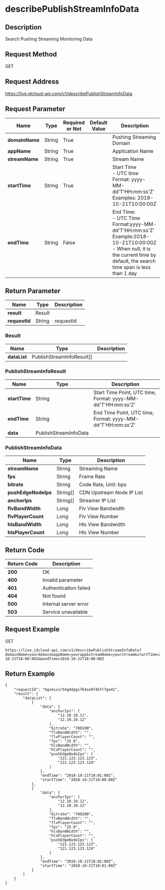 # describePublishStreamInfoData


## Description
Search Pushing Streaming Monitoring Data

## Request Method
GET

## Request Address
https://live.jdcloud-api.com/v1/describePublishStreamInfoData


## Request Parameter
|Name|Type|Required or Not|Default Value|Description|
|---|---|---|---|---|
|**domainName**|String|True| |Pushing Streaming Domain|
|**appName**|String|True| |Application Name|
|**streamName**|String|True| |Stream Name|
|**startTime**|String|True| |Start Time<br>- UTC time<br>  Format: yyyy-MM-dd'T'HH:mm:ss'Z'<br>  Examples: 2018-10-21T10:00:00Z<br>|
|**endTime**|String|False| |End Time:<br>- UTC Time<br>  Format:yyyy-MM-dd'T'HH:mm:ss'Z'<br>  Example:2018-10-21T10:00:00Z<br>- When null, it is the current time by default, the search time span is less than 1 day<br>|


## Return Parameter
|Name|Type|Description|
|---|---|---|
|**result**|Result| |
|**requestId**|String|requestId|

### Result
|Name|Type|Description|
|---|---|---|
|**dataList**|PublishStreamInfoResult[]| |
### PublishStreamInfoResult
|Name|Type|Description|
|---|---|---|
|**startTime**|String|Start Time Point, UTC time, Format: yyyy-MM-dd'T'HH:mm:ss'Z'<br>|
|**endTime**|String|End Time Point, UTC time, Format: yyyy-MM-dd'T'HH:mm:ss'Z'<br>|
|**data**|PublishStreamInfoData| |
### PublishStreamInfoData
|Name|Type|Description|
|---|---|---|
|**streamName**|String|Streaming Name<br>|
|**fps**|String|Frame Rate<br>|
|**bitrate**|String|Code Rate, Unit: bps<br>|
|**pushEdgeNodeIps**|String[]|CDN Upstream Node IP List <br>|
|**anchorIps**|String[]|Streamer IP List<br>|
|**flvBandWidth**|Long|Flv View Bandwidth<br>|
|**flvPlayerCount**|Long|Flv View Number<br>|
|**hlsBandWidth**|Long|Hls View Bandwidth<br>|
|**hlsPlayerCount**|Long|Hls View Number<br>|

## Return Code
|Return Code|Description|
|---|---|
|**200**|OK|
|**400**|Invalid parameter|
|**401**|Authentication failed|
|**404**|Not found|
|**500**|Internal server error|
|**503**|Service unavailable|

## Request Example
GET
```
https://live.jdcloud-api.com/v1/describePublishStreamInfoData?domainName=yourdomain&appName=yourapp&streamName=yourstream&startTime=2018-10-21T10:00:00Z&&endTime=2018-10-22T10:00:00Z
```

## Return Example
```
{
    "requestId": "bgvmivir54gddpgi764se9f4kfr7ge41", 
    "result": {
        "dataList": [
            {
                "data": {
                    "anchorIps": [
                        "12.10.10.11", 
                        "12.10.10.12"
                    ], 
                    "bitrate": "700100", 
                    "flvBandWidth": "", 
                    "flvPlayerCount": "", 
                    "fps": "25.0", 
                    "hlsBandWidth": "", 
                    "hlsPlayerCount": "", 
                    "pushEdgeNodeIps": [
                        "121.123.123.123", 
                        "121.123.123.124"
                    ]
                }, 
                "endTime": "2018-10-21T10:01:00Z", 
                "startTime": "2018-10-21T10:00:00Z"
            }, 
            {
                "data": {
                    "anchorIps": [
                        "12.10.10.11", 
                        "12.10.10.12"
                    ], 
                    "bitrate": "700200", 
                    "flvBandWidth": "", 
                    "flvPlayerCount": "", 
                    "fps": "25.0", 
                    "hlsBandWidth": "", 
                    "hlsPlayerCount": "", 
                    "pushEdgeNodeIps": [
                        "121.123.123.123", 
                        "121.123.123.124"
                    ]
                }, 
                "endTime": "2018-10-21T10:02:00Z", 
                "startTime": "2018-10-21T10:01:00Z"
            }
        ]
    }
}
```
